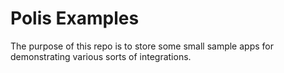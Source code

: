# Polis Examples

The purpose of this repo is to store some small sample apps for demonstrating various sorts of integrations.
